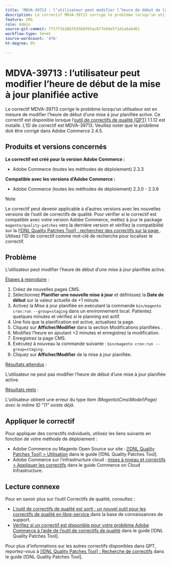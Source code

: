 ```yaml
---
title: 'MDVA-39713 : l’utilisateur peut modifier l’heure de début de la mise à jour planifiée active'
description: Le correctif MDVA-39713 corrige le problème lorsqu’un utilisateur est en mesure de modifier l’heure de début d’une mise à jour planifiée active. Ce correctif est disponible lorsque l’[outil de correctifs de qualité (QPT)](https://experienceleague.adobe.com/en/docs/commerce-knowledge-base/kb/announcements/commerce-announcements/magento-quality-patches-released-new-tool-to-self-serve-quality-patches) 1.1.12 est installé. L’ID de correctif est MDVA-39713. Veuillez noter que le problème doit être corrigé dans Adobe Commerce 2.4.5.
feature: CMS
role: Admin
source-git-commit: 7f17f1b286f635b8f65ac877e9de5f1d1a6a6461
workflow-type: tm+mt
source-wordcount: '476'
ht-degree: 0%

---
```


# MDVA-39713 : l’utilisateur peut modifier l’heure de début de la mise à jour planifiée active

Le correctif MDVA-39713 corrige le problème lorsqu’un utilisateur est en mesure de modifier l’heure de début d’une mise à jour planifiée active. Ce correctif est disponible lorsque l’[outil de correctifs de qualité (QPT)](https://experienceleague.adobe.com/en/docs/commerce-knowledge-base/kb/announcements/commerce-announcements/magento-quality-patches-released-new-tool-to-self-serve-quality-patches) 1.1.12 est installé. L’ID de correctif est MDVA-39713. Veuillez noter que le problème doit être corrigé dans Adobe Commerce 2.4.5.

## Produits et versions concernés

**Le correctif est créé pour la version Adobe Commerce :**

* Adobe Commerce (toutes les méthodes de déploiement) 2.3.3

**Compatible avec les versions d’Adobe Commerce :**

* Adobe Commerce (toutes les méthodes de déploiement) 2.3.0 - 2.3.6

>[!NOTE]
>
>Le correctif peut devenir applicable à d’autres versions avec les nouvelles versions de l’outil de correctifs de qualité. Pour vérifier si le correctif est compatible avec votre version Adobe Commerce, mettez à jour le package `magento/quality-patches` vers la dernière version et vérifiez la compatibilité sur la [[!DNL Quality Patches Tool] : recherchez des correctifs sur la page ](https://experienceleague.adobe.com/en/docs/commerce-knowledge-base/kb/announcements/commerce-announcements/magento-quality-patches-released-new-tool-to-self-serve-quality-patches). Utilisez l’ID de correctif comme mot-clé de recherche pour localiser le correctif.

## Problème

L’utilisateur peut modifier l’heure de début d’une mise à jour planifiée active.

<u>Étapes à reproduire</u> :

1. Créez de nouvelles pages CMS.
1. Sélectionnez **Planifier une nouvelle mise à jour** et définissez la **Date de début** sur la valeur actuelle de +1 minute.
1. Activez la Mise à jour planifiée en exécutant la commande `bin/magento cron:run --group=staging` dans un environnement local. Patientez quelques minutes et vérifiez si le planning est actif.
1. Une fois que la planification est active, actualisez la page.
1. Cliquez sur **Afficher/Modifier** dans la section Modifications planifiées .
1. Modifiez l’heure en ajoutant +2 minutes et enregistrez la modification.
1. Enregistrez la page CMS.
1. Exécutez à nouveau la commande suivante : `bin/magento cron:run --group=staging`.
1. Cliquez sur **Afficher/Modifier** de la mise à jour planifiée.

<u>Résultats attendus</u> :

L’utilisateur ne peut pas modifier l’heure de début d’une mise à jour planifiée active.

<u>Résultats réels</u> :

L&#39;utilisateur obtient une erreur du type *Item (Magento\Cms\Model\Page) avec le même ID &quot;11&quot; existe déjà.*

## Appliquer le correctif

Pour appliquer des correctifs individuels, utilisez les liens suivants en fonction de votre méthode de déploiement :

* Adobe Commerce ou Magento Open Source sur site : [[!DNL Quality Patches Tool] > Utilisation](/help/tools/quality-patches-tool/usage.md) dans le guide [!DNL Quality Patches Tool].
* Adobe Commerce sur l’infrastructure cloud : [mises à niveau et correctifs > Appliquer les correctifs](https://experienceleague.adobe.com/docs/commerce-cloud-service/user-guide/develop/upgrade/apply-patches.html) dans le guide Commerce on Cloud Infrastructure.

## Lecture connexe

Pour en savoir plus sur l’outil Correctifs de qualité, consultez :

* [ L’outil de correctifs de qualité est sorti : un nouvel outil pour les correctifs de qualité en libre-service ](https://experienceleague.adobe.com/en/docs/commerce-knowledge-base/kb/announcements/commerce-announcements/magento-quality-patches-released-new-tool-to-self-serve-quality-patches) dans la base de connaissances de support.
* [Vérifiez si un correctif est disponible pour votre problème Adobe Commerce à l’aide de l’outil de correctifs de qualité](/help/tools/quality-patches-tool/patches-available-in-qpt/check-patch-for-magento-issue-with-magento-quality-patches.md) dans le guide [!DNL Quality Patches Tool].

Pour plus d&#39;informations sur les autres correctifs disponibles dans QPT, reportez-vous à [[!DNL Quality Patches Tool] : Recherche de correctifs](https://experienceleague.adobe.com/tools/commerce-quality-patches/index.html) dans le guide [!DNL Quality Patches Tool].

